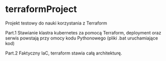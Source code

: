 # terraformProject
Projekt testowy do nauki korzystania z Terraform


Part.1
  Stawianie klastra kubernetes za pomocą Terraform, deployment oraz serwis powstają przy omocy kodu Pythonowego (pliki .bat uruchamiające kod)

Part.2
  Faktyczny IaC, terraform stawia całą architekturę.
